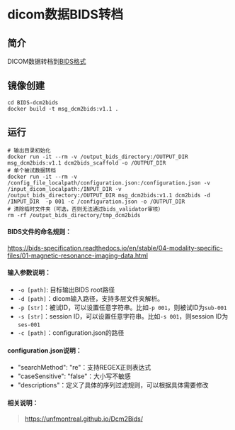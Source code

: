 

# dicom数据BIDS转档



## 简介
DICOM数据转档到[BIDS格式](https://bids.neuroimaging.io/)

## 镜像创建
```
cd BIDS-dcm2bids
docker build -t msg_dcm2bids:v1.1 .
```

## 运行

```
# 输出目录初始化
docker run -it --rm -v /output_bids_directory:/OUTPUT_DIR msg_dcm2bids:v1.1 dcm2bids_scaffold -o /OUTPUT_DIR
# 单个被试数据转档
docker run -it --rm -v /config_file_localpath/configuration.json:/configuration.json -v /input_dicom_localpath:/INPUT_DIR -v /output_bids_directory:/OUTPUT_DIR msg_dcm2bids:v1.1 dcm2bids -d /INPUT_DIR  -p 001 -c /configuration.json -o /OUTPUT_DIR
# 清除临时文件夹（可选，否则无法通过bids_validator审核）
rm -rf /output_bids_directory/tmp_dcm2bids
```

#### BIDS文件的命名规则：
https://bids-specification.readthedocs.io/en/stable/04-modality-specific-files/01-magnetic-resonance-imaging-data.html


#### 输入参数说明：
-  `-o [path]`: 目标输出BIDS root路径
-  `-d [path]`：dicom输入路径，支持多层文件夹解析。
-  `-p [str]`：被试ID，可以设置任意字符串。比如`-p 001`，则被试ID为`sub-001`
-  `-s [str]`：session ID，可以设置任意字符串。比如`-s 001`，则session ID为`ses-001`
-  `-c [path]`：configuration.json的路径

#### configuration.json说明：
- "searchMethod": "re"：支持REGEX正则表达式
- "caseSensitive": "false"：大小写不敏感
- "descriptions"：定义了具体的序列过滤规则，可以根据具体需要修改

#### 相关说明：
> https://unfmontreal.github.io/Dcm2Bids/
